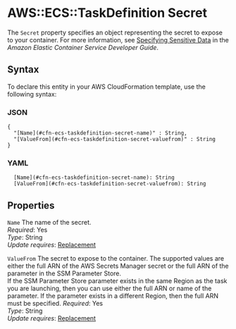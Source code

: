 # AWS::ECS::TaskDefinition Secret<a name="aws-properties-ecs-taskdefinition-secret"></a>

The `Secret` property specifies an object representing the secret to expose to your container\. For more information, see [Specifying Sensitive Data](https://docs.aws.amazon.com/AmazonECS/latest/developerguide/specifying-sensitive-data.html) in the *Amazon Elastic Container Service Developer Guide*\.

## Syntax<a name="aws-properties-ecs-taskdefinition-secret-syntax"></a>

To declare this entity in your AWS CloudFormation template, use the following syntax:

### JSON<a name="aws-properties-ecs-taskdefinition-secret-syntax.json"></a>

```
{
  "[Name](#cfn-ecs-taskdefinition-secret-name)" : String,
  "[ValueFrom](#cfn-ecs-taskdefinition-secret-valuefrom)" : String
}
```

### YAML<a name="aws-properties-ecs-taskdefinition-secret-syntax.yaml"></a>

```
  [Name](#cfn-ecs-taskdefinition-secret-name): String
  [ValueFrom](#cfn-ecs-taskdefinition-secret-valuefrom): String
```

## Properties<a name="aws-properties-ecs-taskdefinition-secret-properties"></a>

`Name`  <a name="cfn-ecs-taskdefinition-secret-name"></a>
The name of the secret\.  
*Required*: Yes  
*Type*: String  
*Update requires*: [Replacement](https://docs.aws.amazon.com/AWSCloudFormation/latest/UserGuide/using-cfn-updating-stacks-update-behaviors.html#update-replacement)

`ValueFrom`  <a name="cfn-ecs-taskdefinition-secret-valuefrom"></a>
The secret to expose to the container\. The supported values are either the full ARN of the AWS Secrets Manager secret or the full ARN of the parameter in the SSM Parameter Store\.  
If the SSM Parameter Store parameter exists in the same Region as the task you are launching, then you can use either the full ARN or name of the parameter\. If the parameter exists in a different Region, then the full ARN must be specified\.
*Required*: Yes  
*Type*: String  
*Update requires*: [Replacement](https://docs.aws.amazon.com/AWSCloudFormation/latest/UserGuide/using-cfn-updating-stacks-update-behaviors.html#update-replacement)